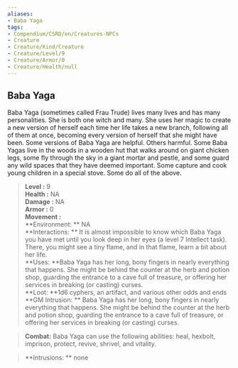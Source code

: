 ```yaml
---
aliases:
- Baba Yaga
tags:
- Compendium/CSRD/en/Creatures-NPCs
- Creature
- Creature/Kind/Creature
- Creature/Level/9
- Creature/Armor/0
- Creature/Health/null
---
```


  
## Baba Yaga  
Baba Yaga (sometimes called Frau Trude) lives many lives and has many personalities. She is both one witch and many. She uses her magic to create a new version of herself each time her
life takes a new branch, following all of them at once, becoming every version of herself that she might have been. Some versions of Baba Yaga are helpful. Others harmful. Some Baba Yagas live in the woods in a wooden hut that walks around on giant chicken legs, some fly through the sky in a giant mortar and pestle, and some guard any wild spaces that they have deemed important. Some capture and cook young children in a special stove. Some do all of the above.  

  
> **Level :** 9  
> **Health :** NA  
> **Damage :** NA  
> **Armor :** 0  
> **Movement :**   
> **Environment: ** NA  
> **Interactions: ** It is almost impossible to know which Baba Yaga you have met until you look deep in her eyes (a level 7 Intellect task). There, you might see a tiny flame, and in that flame, learn a bit about her life.  
> **Uses: **Baba Yaga has her long, bony fingers in nearly everything that happens. She might be behind the counter at the herb and potion shop, guarding the entrance to a cave full of treasure, or offering her services in breaking (or casting) curses.  
> **Loot: **1d6 cyphers, an artifact, and various other odds and ends  
> **GM Intrusion: ** Baba Yaga has her long, bony fingers in nearly everything that happens. She might be behind the counter at the herb and potion shop, guarding the entrance to a cave full of treasure, or offering her services in breaking (or casting) curses.  

> **Combat:** 
> Baba Yaga can use the following abilities: heal, hexbolt, imprison, protect, revive, shrivel, and vitality.  
  

> **Intrusions: ** 
> none  
